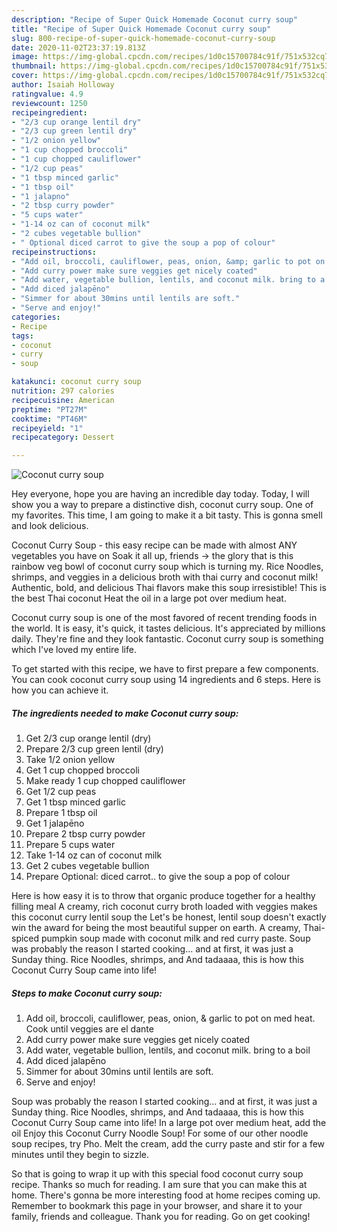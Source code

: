 ```yaml
---
description: "Recipe of Super Quick Homemade Coconut curry soup"
title: "Recipe of Super Quick Homemade Coconut curry soup"
slug: 800-recipe-of-super-quick-homemade-coconut-curry-soup
date: 2020-11-02T23:37:19.813Z
image: https://img-global.cpcdn.com/recipes/1d0c15700784c91f/751x532cq70/coconut-curry-soup-recipe-main-photo.jpg
thumbnail: https://img-global.cpcdn.com/recipes/1d0c15700784c91f/751x532cq70/coconut-curry-soup-recipe-main-photo.jpg
cover: https://img-global.cpcdn.com/recipes/1d0c15700784c91f/751x532cq70/coconut-curry-soup-recipe-main-photo.jpg
author: Isaiah Holloway
ratingvalue: 4.9
reviewcount: 1250
recipeingredient:
- "2/3 cup orange lentil dry"
- "2/3 cup green lentil dry"
- "1/2 onion yellow"
- "1 cup chopped broccoli"
- "1 cup chopped cauliflower"
- "1/2 cup peas"
- "1 tbsp minced garlic"
- "1 tbsp oil"
- "1 jalapno"
- "2 tbsp curry powder"
- "5 cups water"
- "1-14 oz can of coconut milk"
- "2 cubes vegetable bullion"
- " Optional diced carrot to give the soup a pop of colour"
recipeinstructions:
- "Add oil, broccoli, cauliflower, peas, onion, &amp; garlic to pot on med heat. Cook until veggies are el dante"
- "Add curry power make sure veggies get nicely coated"
- "Add water, vegetable bullion, lentils, and coconut milk. bring to a boil"
- "Add diced jalapēno"
- "Simmer for about 30mins until lentils are soft."
- "Serve and enjoy!"
categories:
- Recipe
tags:
- coconut
- curry
- soup

katakunci: coconut curry soup 
nutrition: 297 calories
recipecuisine: American
preptime: "PT27M"
cooktime: "PT46M"
recipeyield: "1"
recipecategory: Dessert

---
```



![Coconut curry soup](https://img-global.cpcdn.com/recipes/1d0c15700784c91f/751x532cq70/coconut-curry-soup-recipe-main-photo.jpg)

Hey everyone, hope you are having an incredible day today. Today, I will show you a way to prepare a distinctive dish, coconut curry soup. One of my favorites. This time, I am going to make it a bit tasty. This is gonna smell and look delicious.

Coconut Curry Soup - this easy recipe can be made with almost ANY vegetables you have on Soak it all up, friends -&gt; the glory that is this rainbow veg bowl of coconut curry soup which is turning my. Rice Noodles, shrimps, and veggies in a delicious broth with thai curry and coconut milk! Authentic, bold, and delicious Thai flavors make this soup irresistible! This is the best Thai coconut Heat the oil in a large pot over medium heat.

Coconut curry soup is one of the most favored of recent trending foods in the world. It is easy, it's quick, it tastes delicious. It's appreciated by millions daily. They're fine and they look fantastic. Coconut curry soup is something which I've loved my entire life.


To get started with this recipe, we have to first prepare a few components. You can cook coconut curry soup using 14 ingredients and 6 steps. Here is how you can achieve it.

<!--inarticleads1-->

##### The ingredients needed to make Coconut curry soup:

1. Get 2/3 cup orange lentil (dry)
1. Prepare 2/3 cup green lentil (dry)
1. Take 1/2 onion yellow
1. Get 1 cup chopped broccoli
1. Make ready 1 cup chopped cauliflower
1. Get 1/2 cup peas
1. Get 1 tbsp minced garlic
1. Prepare 1 tbsp oil
1. Get 1 jalapēno
1. Prepare 2 tbsp curry powder
1. Prepare 5 cups water
1. Take 1-14 oz can of coconut milk
1. Get 2 cubes vegetable bullion
1. Prepare  Optional: diced carrot.. to give the soup a pop of colour


Here is how easy it is to throw that organic produce together for a healthy filling meal A creamy, rich coconut curry broth loaded with veggies makes this coconut curry lentil soup the Let&#39;s be honest, lentil soup doesn&#39;t exactly win the award for being the most beautiful supper on earth. A creamy, Thai-spiced pumpkin soup made with coconut milk and red curry paste. Soup was probably the reason I started cooking… and at first, it was just a Sunday thing. Rice Noodles, shrimps, and And tadaaaa, this is how this Coconut Curry Soup came into life! 

<!--inarticleads2-->

##### Steps to make Coconut curry soup:

1. Add oil, broccoli, cauliflower, peas, onion, &amp; garlic to pot on med heat. Cook until veggies are el dante
1. Add curry power make sure veggies get nicely coated
1. Add water, vegetable bullion, lentils, and coconut milk. bring to a boil
1. Add diced jalapēno
1. Simmer for about 30mins until lentils are soft.
1. Serve and enjoy!


Soup was probably the reason I started cooking… and at first, it was just a Sunday thing. Rice Noodles, shrimps, and And tadaaaa, this is how this Coconut Curry Soup came into life! In a large pot over medium heat, add the oil Enjoy this Coconut Curry Noodle Soup! For some of our other noodle soup recipes, try Pho. Melt the cream, add the curry paste and stir for a few minutes until they begin to sizzle. 

So that is going to wrap it up with this special food coconut curry soup recipe. Thanks so much for reading. I am sure that you can make this at home. There's gonna be more interesting food at home recipes coming up. Remember to bookmark this page in your browser, and share it to your family, friends and colleague. Thank you for reading. Go on get cooking!
